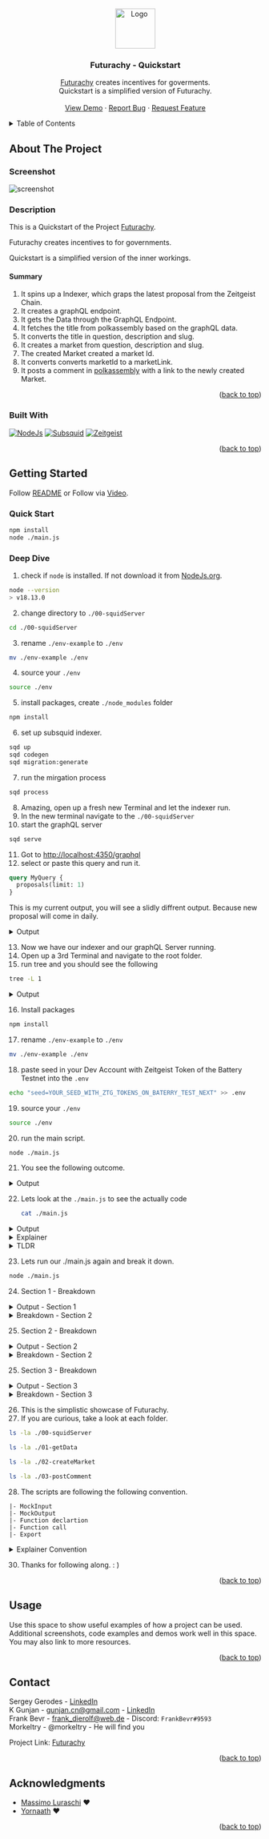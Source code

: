 <a name="readme-top"></a>

<br />
<div align="center">
  <a href="https://github.com/polkahack/futarchy">
    <img src="https://www.polkadotglobalseries.com/wp-content/uploads/2022/12/KV-logo.png" alt="Logo" width="80" height="80">
  </a>

<h3 align="center">Futurachy - Quickstart</h3>
  <p align="center">
    <a href="https://github.com/polkahack/futarchy">Futurachy</a> creates incentives for goverments. </a>
    <br />
    Quickstart is a simplified version of Futurachy.
    <br />
    <br />
    <a href="https://youtu.be/ue22iS_N0MU" name="demo">View Demo</a>
    ·
    <a href="https://github.com/PolkaHack/futarchy/issues">Report Bug</a>
    ·
    <a href="https://github.com/polkahack/futarchy/issues">Request Feature</a>
  </p>
</div>

<details>
  <summary>Table of Contents</summary>
  <ol>
    <li>
      <a href="#about-the-project">About The Project</a>
      <ul>
        <li><a href="#Screenshot">Screenshot</a></li>
        <li><a href="#Description">Description</a></li>
        <li><a href="#TLDR">TLDR</a></li>
        <li><a href="#built-with">Built With</a></li>
      </ul>
    </li>
    <li>
      <a href="#getting-started">Getting Started</a>
      <ul>
        <li><a href="#installation">Installation</a></li>
      </ul>
    </li>
    <li><a href="#usage">Usage</a></li>
    <li><a href="#contact">Contact</a></li>
    <li><a href="#acknowledgments">Acknowledgments</a></li>
  </ol>
</details>

## About The Project

### Screenshot

![screenshot](./screenshot.png)

### Description

This is a Quickstart of the Project [Futurachy](https://github.com/PolkaHack/futarchy).

Futurachy creates incentives to for governments.

Quickstart is a simplified version of the inner workings.

#### Summary

1. It spins up a Indexer, which graps the latest proposal from the Zeitgeist Chain.
2. It creates a graphQL endpoint.
3. It gets the Data through the GraphQL Endpoint.
4. It fetches the title from polkassembly based on the graphQL data.
5. It converts the title in question, description and slug.
6. It creates a market from question, description and slug.
7. The created Market created a market Id.
8. It converts converts marketId to a marketLink.
9. It posts a comment in [polkassembly](https://polkadot.polkassembly.io/) with a link to the newly created Market.

<p align="right">(<a href="#readme-top">back to top</a>)</p>

### Built With

[![NodeJs][nodejs]][nodejs-url]
[![Subsquid][subsquid]][subsquid-url]
[![Zeitgeist][zeitgeist]][zeitgeist-url]

<p align="right">(<a href="#readme-top">back to top</a>)</p>

## Getting Started

Follow [README](https://github.com/PolkaHack/Things/blob/main/README.md) or Follow via [Video](https://youtu.be/ue22iS_N0MU).

### Quick Start

```sh
npm install
node ./main.js
```

### Deep Dive

1. check if `node` is installed. If not download it from [NodeJs.org][nodejs-url].

```sh
node --version
> v18.13.0
```

2. change directory to `./00-squidServer`

```sh
cd ./00-squidServer
```

3. rename `./env-example` to `./env`

```sh
mv ./env-example ./env
```

4. source your `./env`

```sh
source ./env
```

5. install packages, create `./node_modules` folder

```sh
npm install
```

6. set up subsquid indexer.

```sh
sqd up
sqd codegen
sqd migration:generate
```

7. run the mirgation process

```sh
sqd process
```

8. Amazing, open up a fresh new Terminal and let the indexer run.
9. In the new terminal navigate to the `./00-squidServer`
10. start the graphQL server

```sh
sqd serve
```

11. Got to [http://localhost:4350/graphql](http://localhost:4350/graphql)
12. select or paste this query and run it.

```graphql
query MyQuery {
  proposals(limit: 1)
}
```

This is my current output, you will see a slidly diffrent output.
Because new proposal will come in daily.

<details>
<summary>Output</summary>
<pre>
{
  "data": {
    "proposals": [
      {
        "id": "0015438492-000039-c308a"
      }
    ]
  }
}
</pre>
</details>

13. Now we have our indexer and our graphQL Server running.
14. Open up a 3rd Terminal and navigate to the root folder.
15. run tree and you should see the following

```sh
tree -L 1
```

<details>
<summary>Output</summary>
<pre>
.
├── 00-squidServer
├── 01-getData
├── 02-createMarket
├── 03-postComment
├── README-depracted.md
├── README.md
├── logs
├── main.js
├── node_modules
├── package-lock.json
├── package.json
├── screenshot.png
└── subsquare.js

6 directories, 7 files

</pre>
</details>

16. Install packages

```sh
npm install
```

17. rename `./env-example` to `./env`

```sh
mv ./env-example ./env
```

18. paste seed in your Dev Account with Zeitgeist Token of the Battery Testnet into the `.env`

```sh
echo "seed=YOUR_SEED_WITH_ZTG_TOKENS_ON_BATERRY_TEST_NEXT" >> .env
```

19. source your `./env`

```sh
source ./env
```

20. run the main script.

```sh
node ./main.js
```

21. You see the following outcome.
<details>
  <summary>Output</summary>
<pre>
{
  body: '{"query":"query MyQuery {\\n  proposals(limit: 1) {\\n    proposalIndex\\n  }\\n}\\n","variables":null,"operationName":"MyQuery"}'
}
...getData()...
{
  question: 'Will proposal with Indes of 229 resolve?',
  description: '#229 Treasury Proposal: Polkawatch, Decentralization Analytics, Continued Operation and Development',
  slug: '#229 Treas',
  proposalIndex: 229
}
---------↓-----------
{
  question: 'Will proposal with Indes of 229 resolve?',
  description: '#229 Treasury Proposal: Polkawatch, Decentralization Analytics, Continued Operation and Development',
  slug: '#229 Treas',
  proposalIndex: 229
}
...createMarket()...
{
  proposalIndex: '229',
  comment: 'A prediction market is created.🗽 \n' +
    '\n' +
    'Go to [Zeitgeist App - Market Link](https://app.zeitgeist.pm/markets/234) \n' +
    '\n' +
    ' ⚠️ Currently only on the Battery-Testnet of Zeitgeist ⚠️ '
}
---------↓-----------
{
  proposalIndex: '229',
  comment: 'A prediction market is created.🗽 \n' +
    '\n' +
    'Go to [Zeitgeist App - Market Link](https://app.zeitgeist.pm/markets/234) \n' +
    '\n' +
    ' ⚠️ Currently only on the Battery-Testnet of Zeitgeist ⚠️ '
}
..postComment()...
{ status: 'true', link: 'https://polkadot.polkassembly.io/post/1617' }

</pre>
</details>

22. Lets look at the `./main.js` to see the actually code
    ```sh
    cat ./main.js
    ```

<details>
  <summary>Output</summary>
  <pre>
  import { getData } from "./01-getData/01-getData.js";
  import { createMarket } from "./02-createMarket/02-createMarket.js";
  import { postComment } from "./03-postComment/03-postComment.js";

async function main(dataInput) {
let resGetData = await getData(dataInput)
let resCreateMarket = await createMarket(resGetData)
let resPostComment = await postComment(resCreateMarket);
}

main({ body: "{\"query\":\"query MyQuery {\\n proposals(limit: 1) {\\n proposalIndex\\n }\\n}\\n\",\"variables\":null,\"operationName\":\"MyQuery\"}", })

  </pre>
</details>

<details>
<summary>Explainer</summary>
<ol>
<li>There is a main function</li>
<li>The main function runs 3 functions.</li>
<li>The main function runs each function one after the other. (async)</li>
<li>First getData() gets called. </li>
<li>getData() takes an input.</li>
<li>The input is a hardcoded stringfy version of our previously callded graphQL query.</li>
<li>The output of getData() gets stored in resGetData variable.</li>
<li>The second function is called createMarket(.</li>
<li>createMarket() gets called after getData() is executed.</li>
<li>createMarket takes the output of getData as an input.</li>
<li>The output of createMarket() gets stored in resCreateMarket variable.</li>
<li>The third function is called postComment()</li>
<li>postComment() gets called after createMarket() is executed.</li>
<li>postComment takes the output of createMarket() as an input.</li>
<li>The output of postComment() gets stored in resPostComment variable.</li>
<li>Thats the whole function declartion of main.js</li>
<li>the main function gets called after the declartion.</li>
<li>The main function takes a stringfy version of our graphQL query as an input.</li>
</ol>
</details>

<details>
<summary>TLDR</summary>
<ol>
<li>getData() fetches Data.</li>
<li>createMarket() creates a Market.</li>
<li>postComment posts a comment on Polkassembly.</li>
</ol>
</details>

23. Lets run our ./main.js again and break it down.

```sh
node ./main.js
```

24. Section 1 - Breakdown
<details>
<summary>Output - Section 1</summary>
<pre>
{
  body: '{"query":"query MyQuery {\\n  proposals(limit: 1) {\\n    proposalIndex\\n  }\\n}\\n","variables":null,"operationName":"MyQuery"}'
}
...getData()...
{
  question: 'Will proposal with Indes of 229 resolve?',
  description: '#229 Treasury Proposal: Polkawatch, Decentralization Analytics, Continued Operation and Development',
  slug: '#229 Treas',
  proposalIndex: 229
}
</pre>
</details>
<details>
<summary>Breakdown - Section 2 </summary>
<ol>
<li>Section 1 takes a graphQL Query as an Input</li>
<li>Runs getData().</li>
<li>It returns another Object.</li>
<li>The object has a question, description, slug, and a propsalIndex</li>
</ol>
</details>

25. Section 2 - Breakdown

<details>
<summary>Output - Section 2</summary> 
<pre>
{
  question: 'Will proposal with Indes of 229 resolve?',
  description: '#229 Treasury Proposal: Polkawatch, Decentralization Analytics, Continued Operation and Development',
  slug: '#229 Treas',
  proposalIndex: 229
}
...createMarket()...
{
  proposalIndex: '229',
  comment: 'A prediction market is created.🗽 \n' +
    '\n' +
    'Go to [Zeitgeist App - Market Link](https://app.zeitgeist.pm/markets/234) \n' +
    '\n' +
    ' ⚠️ Currently only on the Battery-Testnet of Zeitgeist ⚠️ '
}
</pre>
</details>
<details>
<summary>Breakdown - Section 2</summary>
<ol>
<li>Section 2 takes an object as an Input.</li>
<li>The Object contains a question, description, slug and a proposal Index.</li>
<li>Runs getData().</li>
<li>It returns another Object.</li>
<li>The object has a proposalIndex and a comment.</li>
</ol>
</details>

25. Section 3 - Breakdown

<details>
<summary>Output - Section 3</summary>
<pre>
{
  proposalIndex: '229',
  comment: 'A prediction market is created.🗽 \n' +
    '\n' +
    'Go to [Zeitgeist App - Market Link](https://app.zeitgeist.pm/markets/234) \n' +
    '\n' +
    ' ⚠️ Currently only on the Battery-Testnet of Zeitgeist ⚠️ '
}
..postComment()...
{ status: 'true', link: 'https://polkadot.polkassembly.io/post/1617' }
</pre>
</details>

<details>
<summary>Breakdown - Section 3</summary>
<ol>
<li>Section 3 takes an object as an Input.</li>
<li>The Object contains a proposalIndes and a comment.</li>
<li>Runs postComment().</li>
<li>Spit another Obeject out.</li>
<li>The object has a question, description, slug, and a propsalIndex.</li>
<ol>
</details>

26. This is the simplistic showcase of Futurachy.
27. If you are curious, take a look at each folder.

```sh
ls -la ./00-squidServer
```

```sh
ls -la ./01-getData
```

```sh
ls -la ./02-createMarket
```

```sh
ls -la ./03-postComment
```

28. The scripts are following the following convention.

```
|- MockInput
|- MockOutput
|- Function declartion
|- Function call
|- Export
```

<details>
<summary>Explainer Convention</summary
<ol>
<li>Every script has a one specific purpose.</li>
<li>In MockInput / MockOutput you can see what each script takes as a argument.</li>
<li>The function declartion is the main section. It cointains the main logic.</li>
<li>The function call contains a running example of how to call it. By default its comment out.</li>
<li>The export section contains all exports.</li>
</ol>
</details>
    

30. Thanks for following along. : )

<p align="right">(<a href="#readme-top">back to top</a>)</p>

## Usage

Use this space to show useful examples of how a project can be used. Additional screenshots, code examples and demos work well in this space. You may also link to more resources.

<p align="right">(<a href="#readme-top">back to top</a>)</p>

## Contact

Sergey Gerodes - [LinkedIn](https://www.linkedin.com/in/sgerodes/)  
K Gunjan - gunjan.cn@gmail.com - [LinkedIn](https://in.linkedin.com/in/gunjan321)  
Frank Bevr - frank_dierolf@web.de - Discord: `FrankBevr#9593`  
Morkeltry - @morkeltry - He will find you

Project Link: [Futurachy](https://github.com/polkahack/futarchy)

<p align="right">(<a href="#readme-top">back to top</a>)</p>

## Acknowledgments

- [Massimo Luraschi](https://github.com/RaekwonIII) :heart:
- [Yornaath](https://github.com/yornaath) :heart:

<p align="right">(<a href="#readme-top">back to top</a>)</p>

<!-- MARKDOWN LINKS & IMAGES -->

[product-screenshot]: images/screenshot.png
[nodejs]: https://img.shields.io/badge/Node.js-43853D?style=for-the-badge&logo=node.js&logoColor=white
[nodejs-url]: https://nodejs.org
[zeitgeist]: https://img.shields.io/badge/Zeitgeist-Parachain-black?style=for-the-badge&logo=polkadot
[zeitgeist-url]: https://zeitgeist.pm/
[subsquid]: https://img.shields.io/badge/Subsquid-ChainIndexer-black?style=for-the-badge&logo=OctopusDeploy
[subsquid-url]: https://www.subsquid.io/
